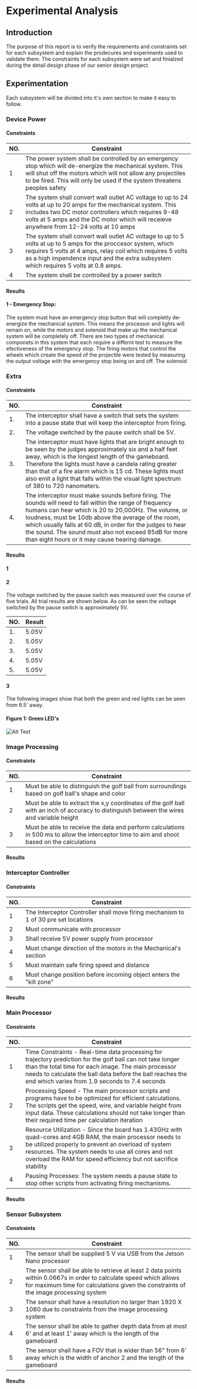 # Experimental Analysis

## Introduction 
The purpose of this report is to verify the requirements and constraints set for each subsystem and explain the prodecures and experiments used to validate them. The constraints for each subsystem were set and finialzed during the detail design phase of our senior design project. 

## Experimentation
Each subsystem will be divided into it's own section to make it easy to follow.

### Device Power

#### Constraints
| NO. | Constraint                                                          |
|-----|---------------------------------------------------------------------|
| 1   | The power system shall be controlled by an emergency stop which will de-energize the mechanical system. This will shut off the motors which will not allow any projectiles to be fired. This will only be used if the system threatens peoples safety 
| 2   | The system shall convert wall outlet AC voltage to up to 24 volts at up to 20 amps for the mechanical system. This includes two DC motor controllers which requires 9-48 volts at 5 amps and the DC motor which will receieve anywhere from 12-24 volts at 10 amps |
| 3   | The system shall convert wall outlet AC voltage to up to 5 volts at up to 5 amps for the proccesor system, which requires 5 volts at 4 amps, relay coil which requires 5 volts as a high impendence input and the extra subsystem which requires 5 volts at 0.8 amps. |
| 4   | The system shall be controlled by a power switch                 |

#### Results

#### 1 - Emergency Stop:

The system must have an emergency stop button that will completly de-energize the mechanical system. This means the processor and lights will remain on, while the motors and solenoid that make up the mechanical system will be completely off. There are two types of mechanical componets in this system that each require a differnt test to measure the efectiveness of the emergency stop.
The firing motors that control the wheels which create the speed of the projectile were tested by measuring the output voltage with the emergency stop being on and off. The solenoid 





### Extra

#### Constraints
| NO. | Constraint                                                          |
|-----|---------------------------------------------------------------------|
| 1. |  The interceptor shall have a switch that sets the system into a pause state that will keep the interceptor from firing. |
| 2. | The voltage switched by the pause switch shall be 5V. |
| 3. | The interceptor must have lights that are bright enough to be seen by the judges approximately six and a half feet away, which is the longest length of the gameboard. Therefore the lights must have a candela rating greater than that of a fire alarm which is 15 cd. These lights must also emit a light that falls within the visual light spectrum of 380 to 720 nanometers. |
| 4. | The interceptor must make sounds before firing. The sounds will need to fall within the range of frequency humans can hear which is 20 to 20,000Hz. The volume, or loudness, must be 10db above the average of the room, which usually falls at 60 dB, in order for the judges to hear the sound. The sound must also not exceed 85dB for more than eight hours or it may cause hearing damage. |

#### Results

#### 1 

#### 2 
The voltage switched by the pause switch was measured over the course of five trials. All trial results are shown below. As can be seen the voltage switched by the pause switch is approximately 5V.

| NO. | Result |
|-----|---------------------------------------------------------------------|
| 1. | 5.05V |
| 2. | 5.05V |
| 3. | 5.05V |
| 4. | 5.05V |
| 5. | 5.05V |

#### 3
The following images show that both the green and red lights can be seen from 6.5' away. 

#### Figure 1: Green LED's
![Alt Text](../Images/Experimental%20Analysis%20Photos/Green_lights.jpg)



### Image Processing
#### Constraints
| NO. | Constraint                                                          |
|-----|---------------------------------------------------------------------|
| 1| Must be able to distinguish the golf ball from surroundings based on golf ball's shape and color |
| 2| Must be able to extract the x,y coordinates of the golf ball with an inch of accuracy to distinguish between the wires and variable height|
| 3| Must be able to receive the data and perform calculations in 500 ms to allow the interceptor time to aim and shoot based on the calculations|

#### Results






### Interceptor Controller

#### Constraints

| NO. | Constraint                                                          |
|-----|---------------------------------------------------------------------|
|1|The Interceptor Controller shall move firing mechanism to 1 of 30 pre set locations |
|2|Must communicate with processor|
|3|Shall receive 5V power supply from processor|
|4|Must change direction of the motors in the Mechanical's section |
|5|Must maintain safe firing speed and distance|
|6|Must change position before incoming object enters the "kill zone"|

#### Results


### Main Processor

#### Constraints

| NO. | Constraint                                                          |
|-----|---------------------------------------------------------------------|
| 1	| Time Constraints - Real-time data processing for trajectory prediction for the golf ball can not take longer than the total time for each image. The main processor needs to calculate the ball data before the ball reaches the end which varies from 1.9 seconds to 7.4 seconds |
| 2	| Processing Speed - The main processor scripts and programs have to be optimized for efficient calculations. The scripts get the speed, wire, and variable height from input data. These calculations should not take longer than their required time per calculation iteration |
| 3	| Resource Utilization - Since the board has 1.43GHz with quad-cores and 4GB RAM, the main processor needs to be utilized properly to prevent an overload of system resources. The system needs to use all cores and not overload the RAM for speed efficiency but not sacrifice stability |
| 4 | Pausing Processes: The system needs a pause state to stop other scripts from activating firing mechanisms. |

#### Results



### Sensor Subsystem

#### Constraints

| NO. | Constraint                                                          |
|-----|---------------------------------------------------------------------|
| 1   | The sensor shall be supplied 5 V via USB from the Jetson Nano processor   |
| 2   | The sensor shall be able to retrieve at least 2 data points within 0.0667s in order to calculate speed which allows for maximum time for calculations given the constraints of the image processing system  |
| 3   | The sensor shall have a resolution no larger than 1920 X 1080 due to constraints from the image processing system                                                                                           |
| 4   | The sensor shall be able to gather depth data from at most 6' and at least 1' away which is the length of the gameboard                                                                                     |
| 5   | The sensor shall have a FOV that is wider than 56" from 6' away which is the width of anchor 2 and the length of the gameboard                                                                              |

#### Results


